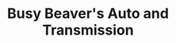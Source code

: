 ---
title: "Busy Beaver's Auto and Transmission"
url: /tallahassee/busy-beavers-auto-and-transmission/
shop: car repair
---